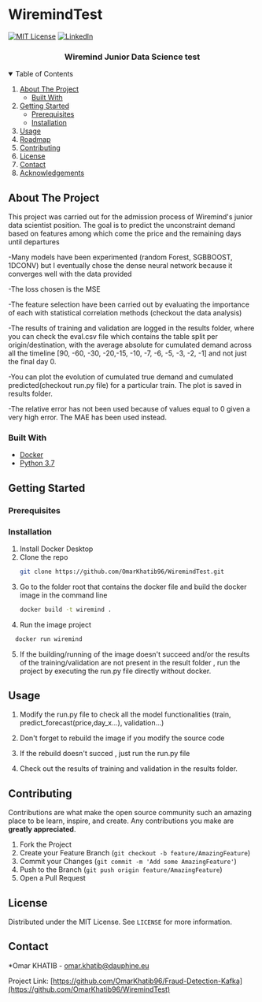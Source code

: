# WiremindTest

<!--
*** Thanks for checking out the Best-README-Template. If you have a suggestion
*** that would make this better, please fork the repo and create a pull request
*** or simply open an issue with the tag "enhancement".
*** Thanks again! Now go create something AMAZING! :D
-->



<!-- PROJECT SHIELDS -->
<!--
*** I'm using markdown "reference style" links for readability.
*** Reference links are enclosed in brackets [ ] instead of parentheses ( ).
*** See the bottom of this document for the declaration of the reference variables
*** for contributors-url, forks-url, etc. This is an optional, concise syntax you may use.
*** https://www.markdownguide.org/basic-syntax/#reference-style-links
-->
[![MIT License][license-shield]][license-url]
[![LinkedIn][linkedin-shield]][linkedin-url]





  <h3 align="center">Wiremind Junior  Data Science test</h3>


<!-- TABLE OF CONTENTS -->
<details open="open">
  <summary>Table of Contents</summary>
  <ol>
    <li>
      <a href="#about-the-project">About The Project</a>
      <ul>
        <li><a href="#built-with">Built With</a></li>
      </ul>
    </li>
    <li>
      <a href="#getting-started">Getting Started</a>
      <ul>
        <li><a href="#prerequisites">Prerequisites</a></li>
        <li><a href="#installation">Installation</a></li>
      </ul>
    </li>
    <li><a href="#usage">Usage</a></li>
    <li><a href="#roadmap">Roadmap</a></li>
    <li><a href="#contributing">Contributing</a></li>
    <li><a href="#license">License</a></li>
    <li><a href="#contact">Contact</a></li>
    <li><a href="#acknowledgements">Acknowledgements</a></li>
  </ol>
</details>



<!-- ABOUT THE PROJECT -->
## About The Project

This project was carried out for the admission process of Wiremind's junior data scientist position. The goal is to predict the unconstraint demand based on features among which come the price and the remaining days until departures

-Many models have been experimented (random Forest, SGBBOOST, 1DCONV) but I eventually chose the dense neural network because it converges well with the data provided

-The loss chosen is the MSE

-The feature selection have been carried out by evaluating the importance of each with statistical correlation methods (checkout the data analysis)

-The results of training and validation are logged in the results folder, where you can check the eval.csv file which contains  the table split per origin/destination, with the
average absolute for cumulated demand across all the timeline  [90, -60, -30, -20,-15, -10, -7, -6, -5, -3, -2, -1] and not just the final day 0.

-You can plot the evolution of cumulated true demand and cumulated predicted(checkout run.py file) for a particular train. The plot is saved in results folder.

-The relative error has not been used because of values equal to 0 given a very high error. The MAE has been used instead.


### Built With

* [Docker](https://docs.docker.com/)
* [Python 3.7](https://www.python.org/downloads/release/python-370/)





<!-- GETTING STARTED -->
## Getting Started

### Prerequisites


### Installation

1. Install Docker Desktop
2. Clone the repo
   ```sh
   git clone https://github.com/OmarKhatib96/WiremindTest.git
   ```
3. Go to the folder root that contains the docker file and build the docker image in the command line
   ```sh
   docker build -t wiremind .
   ```
4. Run the image project
 ```sh
   docker run wiremind
   ```
5. If the building/running of the image doesn't succeed and/or the results of the training/validation are not present in the result folder , run the project by executing the run.py file directly without docker.
   
 

<!-- USAGE EXAMPLES -->
## Usage


1. Modify the run.py file to check all the model functionalities (train, predict_forecast(price,day_x...), validation...)
  
2. Don't forget to rebuild the image if you modify the source code
3. If the rebuild doesn't succed , just run the run.py file
4. Check out the results of training and validation in the results folder.
   
## Contributing

Contributions are what make the open source community such an amazing place to be learn, inspire, and create. Any contributions you make are **greatly appreciated**.

1. Fork the Project
2. Create your Feature Branch (`git checkout -b feature/AmazingFeature`)
3. Commit your Changes (`git commit -m 'Add some AmazingFeature'`)
4. Push to the Branch (`git push origin feature/AmazingFeature`)
5. Open a Pull Request



<!-- LICENSE -->
## License

Distributed under the MIT License. See `LICENSE` for more information.



<!-- CONTACT -->
## Contact

*Omar KHATIB  - omar.khatib@dauphine.eu

Project Link: [https://github.com/OmarKhatib96/Fraud-Detection-Kafka](https://github.com/OmarKhatib96/WiremindTest)






<!-- MARKDOWN LINKS & IMAGES -->
<!-- https://www.markdownguide.org/basic-syntax/#reference-style-links -->
[contributors-shield]: https://img.shields.io/github/contributors/othneildrew/Best-README-Template.svg?style=for-the-badge
[contributors-url]: https://github.com/othneildrew/Best-README-Template/graphs/contributors
[forks-shield]: https://img.shields.io/github/forks/othneildrew/Best-README-Template.svg?style=for-the-badge
[forks-url]: https://github.com/othneildrew/Best-README-Template/network/members
[stars-shield]: https://img.shields.io/github/stars/othneildrew/Best-README-Template.svg?style=for-the-badge
[stars-url]: https://github.com/othneildrew/Best-README-Template/stargazers
[issues-shield]: https://img.shields.io/github/issues/othneildrew/Best-README-Template.svg?style=for-the-badge
[issues-url]: https://github.com/othneildrew/Best-README-Template/issues
[license-shield]: https://img.shields.io/github/license/othneildrew/Best-README-Template.svg?style=for-the-badge
[license-url]: https://github.com/othneildrew/Best-README-Template/blob/master/LICENSE.txt
[linkedin-shield]: https://img.shields.io/badge/-LinkedIn-black.svg?style=for-the-badge&logo=linkedin&colorB=555
[linkedin-url]:https://www.linkedin.com/in/omar-khatib-b0758b12b/
[product-screenshot]: images/screenshot.png
